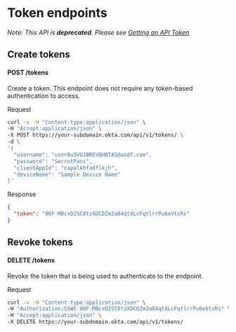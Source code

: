 # Token endpoints

*Note:  This API is __deprecated__. Please see [Getting an API Token](/docs/getting_started/getting_a_token.md)*

## Create tokens

#### POST /tokens

Create a token.  This endpoint does not require any token-based authentication to access.

Request
```sh
curl -v -H "Content-type:application/json" \
-H "Accept:application/json" \
-X POST https://your-subdomain.okta.com/api/v1/tokens/ \
-d \
'{
  "username": "user8u3VOJBREVQHBTAS@asdf.com",
  "password": "SecretPass", 
  "clientAppId": "capalkhfadflkjh", 
  "deviceName": "Sample Device Name"
}'
```

Response
```json
{
  "token": "00F-MBcxD2SC8tzXDCDZm2a04qtXLcFqtlrrPu6eVtxRs"
}
```
## Revoke tokens

#### DELETE /tokens

Revoke the token that is being used to authenticate to the endpoint.

Request
```sh
curl -v -H "Content-type:application/json" \
-H "Authorization:SSWS 00F-MBcxD2SC8tzXDCDZm2a04qtXLcFqtlrrPu6eVtxRs" \
-H "Accept:application/json" \
-X DELETE https://your-subdomain.okta.com/api/v1/tokens/
```

